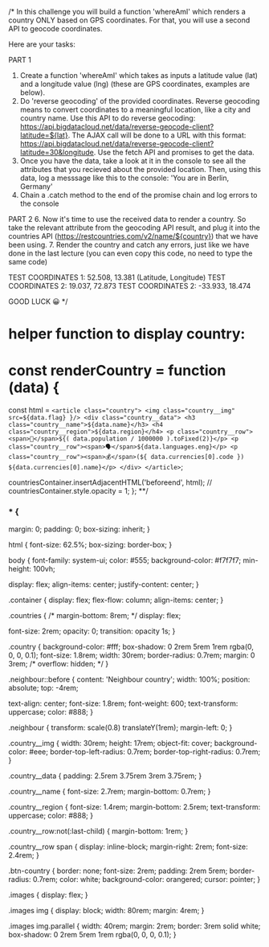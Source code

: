 /* 
In this challenge you will build a function 'whereAmI' which renders a country ONLY based on GPS coordinates. For that, you will use a second API to geocode coordinates.

Here are your tasks:

PART 1
1. Create a function 'whereAmI' which takes as inputs a latitude value (lat) and a longitude value (lng) (these are GPS coordinates, examples are below).
2. Do 'reverse geocoding' of the provided coordinates. Reverse geocoding means to convert coordinates to a meaningful location, like a city and country name. Use this API to do reverse geocoding: https://api.bigdatacloud.net/data/reverse-geocode-client?latitude=${lat}.
The AJAX call will be done to a URL with this format: https://api.bigdatacloud.net/data/reverse-geocode-client?latitude=30&longitude. Use the fetch API and promises to get the data.
3. Once you have the data, take a look at it in the console to see all the attributes that you recieved about the provided location. Then, using this data, log a messsage like this to the console: 'You are in Berlin, Germany'
4. Chain a .catch method to the end of the promise chain and log errors to the console

PART 2
6. Now it's time to use the received data to render a country. So take the relevant attribute from the geocoding API result, and plug it into the countries API (https://restcountries.com/v2/name/${country}) that we have been using.
7. Render the country and catch any errors, just like we have done in the last lecture (you can even copy this code, no need to type the same code)

TEST COORDINATES 1: 52.508, 13.381 (Latitude, Longitude)
TEST COORDINATES 2: 19.037, 72.873
TEST COORDINATES 2: -33.933, 18.474

GOOD LUCK 😀
*/


# helper function to display country:
# const renderCountry = function (data) {
  const html = `
      <article class="country">
            <img class="country__img" src=${data.flag}
    }/>
            <div class="country__data">
              <h3 class="country__name">${data.name}</h3>
              <h4 class="country__region">${data.region}</h4>
              <p class="country__row"><span>👫</span>${(
                data.population / 1000000
              ).toFixed(2)}</p>
              <p class="country__row"><span>🗣️</span>${data.languages.eng}</p>
              <p class="country__row"><span>💰</span>(${
                data.currencies[0].code
              }) ${data.currencies[0].name}</p>
            </div>
          </article>
    `;

  countriesContainer.insertAdjacentHTML('beforeend', html);
  // countriesContainer.style.opacity = 1;
};
**/

### * {
  margin: 0;
  padding: 0;
  box-sizing: inherit;
}

html {
  font-size: 62.5%;
  box-sizing: border-box;
}

body {
  font-family: system-ui;
  color: #555;
  background-color: #f7f7f7;
  min-height: 100vh;

  display: flex;
  align-items: center;
  justify-content: center;
}

.container {
  display: flex;
  flex-flow: column;
  align-items: center;
}

.countries {
  /* margin-bottom: 8rem; */
  display: flex;

  font-size: 2rem;
  opacity: 0;
  transition: opacity 1s;
}

.country {
  background-color: #fff;
  box-shadow: 0 2rem 5rem 1rem rgba(0, 0, 0, 0.1);
  font-size: 1.8rem;
  width: 30rem;
  border-radius: 0.7rem;
  margin: 0 3rem;
  /* overflow: hidden; */
}

.neighbour::before {
  content: 'Neighbour country';
  width: 100%;
  position: absolute;
  top: -4rem;

  text-align: center;
  font-size: 1.8rem;
  font-weight: 600;
  text-transform: uppercase;
  color: #888;
}

.neighbour {
  transform: scale(0.8) translateY(1rem);
  margin-left: 0;
}

.country__img {
  width: 30rem;
  height: 17rem;
  object-fit: cover;
  background-color: #eee;
  border-top-left-radius: 0.7rem;
  border-top-right-radius: 0.7rem;
}

.country__data {
  padding: 2.5rem 3.75rem 3rem 3.75rem;
}

.country__name {
  font-size: 2.7rem;
  margin-bottom: 0.7rem;
}

.country__region {
  font-size: 1.4rem;
  margin-bottom: 2.5rem;
  text-transform: uppercase;
  color: #888;
}

.country__row:not(:last-child) {
  margin-bottom: 1rem;
}

.country__row span {
  display: inline-block;
  margin-right: 2rem;
  font-size: 2.4rem;
}

.btn-country {
  border: none;
  font-size: 2rem;
  padding: 2rem 5rem;
  border-radius: 0.7rem;
  color: white;
  background-color: orangered;
  cursor: pointer;
}

.images {
  display: flex;
}

.images img {
  display: block;
  width: 80rem;
  margin: 4rem;
}

.images img.parallel {
  width: 40rem;
  margin: 2rem;
  border: 3rem solid white;
  box-shadow: 0 2rem 5rem 1rem rgba(0, 0, 0, 0.1);
}
